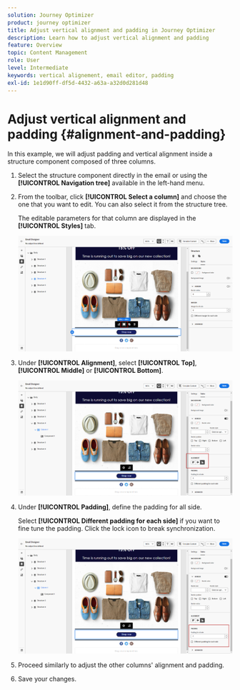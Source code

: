 ```yaml
---
solution: Journey Optimizer
product: journey optimizer
title: Adjust vertical alignment and padding in Journey Optimizer
description: Learn how to adjust vertical alignment and padding
feature: Overview
topic: Content Management
role: User
level: Intermediate
keywords: vertical alignement, email editor, padding
exl-id: 1e1d90ff-df5d-4432-a63a-a32d0d281d48
---
```

# Adjust vertical alignment and padding {#alignment-and-padding}

In this example, we will adjust padding and vertical alignment inside a structure component composed of three columns.

1. Select the structure component directly in the email or using the **[!UICONTROL Navigation tree]** available in the left-hand menu.

1. From the toolbar, click **[!UICONTROL Select a column]** and choose the one that you want to edit. You can also select it from the structure tree.

   The editable parameters for that column are displayed in the **[!UICONTROL Styles]** tab.

   ![](assets/alignment_2.png)

1. Under **[!UICONTROL Alignment]**, select **[!UICONTROL Top]**, **[!UICONTROL Middle]** or **[!UICONTROL Bottom]**.

   ![](assets/alignment_3.png)

1. Under **[!UICONTROL Padding]**, define the padding for all side. 

   Select **[!UICONTROL Different padding for each side]** if you want to fine tune the padding. Click the lock icon to break synchronization.

   ![](assets/alignment_4.png)

1. Proceed similarly to adjust the other columns' alignment and padding.

1. Save your changes.
